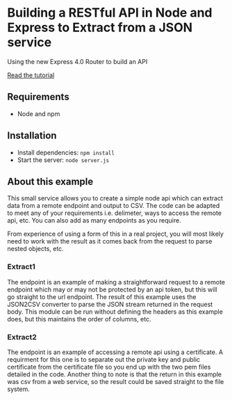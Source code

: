 # Building a RESTful API in Node and Express to Extract from a JSON service

Using the new Express 4.0 Router to build an API

[Read the tutorial](http://scotch.io/tutorials/javascript/build-a-restful-api-using-node-and-express-4)

## Requirements

- Node and npm

## Installation

- Install dependencies: `npm install`
- Start the server: `node server.js`

## About this example

This small service allows you to create a simple node api which can extract data from a remote endpoint and output to CSV. The code can be adapted to meet any of your requirements i.e. delimeter, ways to access the remote api, etc. You can also add as many endpoints as you require.

From experience of using a form of this in a real project, you will most likely need to work with the result as it comes back from the request to parse nested objects, etc.

### Extract1

The endpoint is an example of making a straightforward request to a remote endpoint which may or may not be protected by an api token, but this will go straight to the url endpoint. The result of this example uses the JSON2CSV converter to parse the JSON stream returned in the request body. This module can be run without defining the headers as this example does, but this maintains the order of columns, etc.

### Extract2

The endpoint is an example of accessing a remote api using a certificate. A requirment for this one is to separate out the private key and public certificate from the certificate file so you end up with the two pem files detailed in the code. Another thing to note is that the return in this example was csv from a web service, so the result could be saved straight to the file system.
